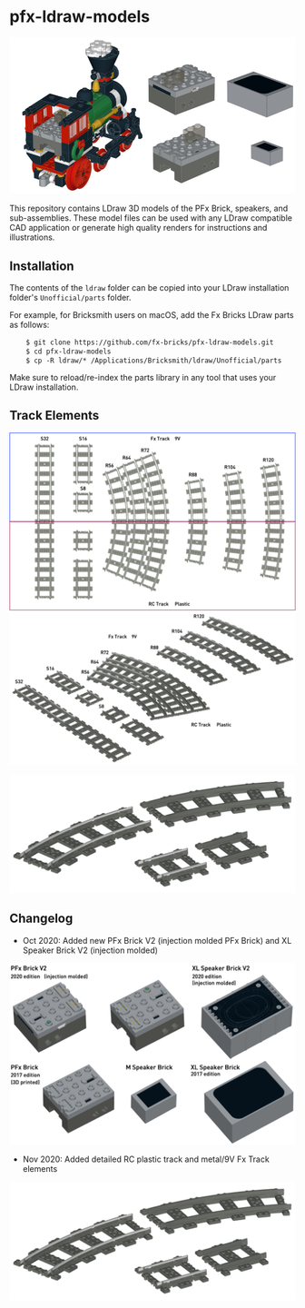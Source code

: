 # pfx-ldraw-models

![alt text](./images/LDrawModelMontage.png "PFx Brick")

This repository contains LDraw 3D models of the PFx Brick, speakers, and sub-assemblies. These model files can be used with any LDraw compatible CAD application or generate high quality renders for instructions and illustrations.

## Installation

The contents of the `ldraw` folder can be copied into your LDraw installation folder's `Unofficial/parts` folder.

For example, for Bricksmith users on macOS, add the Fx Bricks LDraw parts as follows:

```shell
    $ git clone https://github.com/fx-bricks/pfx-ldraw-models.git
    $ cd pfx-ldraw-models
    $ cp -R ldraw/* /Applications/Bricksmith/ldraw/Unofficial/parts
```

Make sure to reload/re-index the parts library in any tool that uses your LDraw installation.

## Track Elements

![alt text](./images/TrackTop.png "Track Top")
![alt text](./images/TrackOverview.png "Track Overview")

![alt text](./images/TrackImage.png "Track Image")



## Changelog

- Oct 2020: Added new PFx Brick V2 (injection molded PFx Brick) and XL Speaker Brick V2 (injection molded)

![alt text](./images/Montage2020.png "PFx Brick")

- Nov 2020: Added detailed RC plastic track and metal/9V Fx Track elements
  
![alt text](./images/TrackImage.png "PFx Brick")
